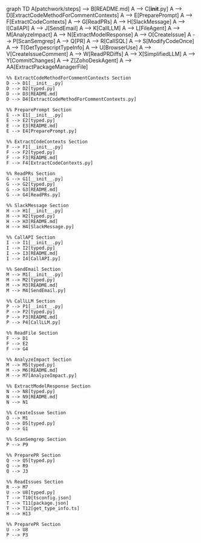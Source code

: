 graph TD
    A[patchwork/steps] --> B[README.md]
    A --> C[__init__.py]
    A --> D[ExtractCodeMethodForCommentContexts]
    A --> E[PreparePrompt]
    A --> F[ExtractCodeContexts]
    A --> G[ReadPRs]
    A --> H[SlackMessage]
    A --> I[CallAPI]
    A --> J[SendEmail]
    A --> K[CallLLM]
    A --> L[FileAgent]
    A --> M[AnalyzeImpact]
    A --> N[ExtractModelResponse]
    A --> O[CreateIssue]
    A --> P[ScanSemgrep]
    A --> Q[PR]
    A --> R[CallSQL]
    A --> S[ModifyCodeOnce]
    A --> T[GetTypescriptTypeInfo]
    A --> U[BrowserUse]
    A --> V[CreateIssueComment]
    A --> W[ReadPRDiffs]
    A --> X[SimplifiedLLM]
    A --> Y[CommitChanges]
    A --> Z[ZohoDeskAgent]
    A --> AA[ExtractPackageManagerFile]

    %% ExtractCodeMethodForCommentContexts Section
    D --> D1[__init__.py]
    D --> D2[typed.py]
    D --> D3[README.md]
    D --> D4[ExtractCodeMethodForCommentContexts.py]
    
    %% PreparePrompt Section
    E --> E1[__init__.py]
    E --> E2[typed.py]
    E --> E3[README.md]
    E --> E4[PreparePrompt.py]

    %% ExtractCodeContexts Section
    F --> F1[__init__.py]
    F --> F2[typed.py]
    F --> F3[README.md]
    F --> F4[ExtractCodeContexts.py]

    %% ReadPRs Section
    G --> G1[__init__.py]
    G --> G2[typed.py]
    G --> G3[README.md]
    G --> G4[ReadPRs.py]

    %% SlackMessage Section
    H --> H1[__init__.py]
    H --> H2[typed.py]
    H --> H3[README.md]
    H --> H4[SlackMessage.py]
    
    %% CallAPI Section
    I --> I1[__init__.py]
    I --> I2[typed.py]
    I --> I3[README.md]
    I --> I4[CallAPI.py]

    %% SendEmail Section
    M --> M1[__init__.py]
    M --> M2[typed.py]
    M --> M3[README.md]
    M --> M4[SendEmail.py]

    %% CallLLM Section
    P --> P1[__init__.py]
    P --> P2[typed.py]
    P --> P3[README.md]
    P --> P4[CallLLM.py]

    %% ReadFile Section
    F --> D1
    F --> E2
    F --> G4

    %% AnalyzeImpact Section
    M --> M5[typed.py]
    M --> M6[README.md]
    M --> M7[AnalyzeImpact.py]

    %% ExtractModelResponse Section
    N --> N8[typed.py]
    N --> N9[README.md]
    N --> N1

    %% CreateIssue Section
    O --> M1
    O --> D5[typed.py]
    O --> G1

    %% ScanSemgrep Section
    P --> P9

    %% PreparePR Section
    Q --> Q5[typed.py]
    Q --> R9
    Q --> J3

    %% ReadIssues Section
    R --> M7
    U --> U8[typed.py]
    T --> T10[tsconfig.json]
    T --> T11[package.json]
    T --> T12[get_type_info.ts]
    H --> H13

    %% PreparePR Section
    U --> U8
    P --> P3

